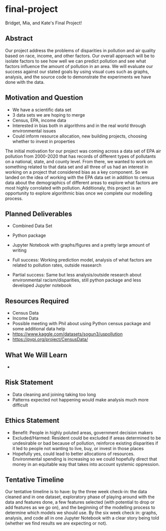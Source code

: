# final-project
 Bridget, Mia, and Kate's Final Project! 

## Abstract

Our project address the problems of disparities in pollution and air quality based on race, income, and other factors. Our overall approach will be to isolate factors to see how well we can predict pollution and see what factors influence the amount of pollution in an area. We will evaluate our success against our stated goals by using visual cues such as graphs, analysis, and the source code to demonstrate the experiments we have done with the data. 


## Motivation and Question

- We have a scientific data set 
- 3 data sets we are hoping to merge 
- Census, EPA, income data
- Interested in bias both in algorithms and in the real world through environmental issues 
- Could inform resource allocation, new building projects, choosing whether to invest in properties

The initial motivation for our project was coming across a data set of EPA air pollution from 2000-2020 that has records of different types of pollutants on a national, state, and county level. From there, we wanted to work on something related to that data set and all three of us had an interest in working on a project that considered bias as a key component. So we landed on the idea of working with the EPA data set in addition to census data about the demographics of different areas to explore what factors are most highly corrolated with pollution. Additionaly, this project is an opportunity to explore algorithmic bias once we complete our modelling process. 

## Planned Deliverables

- Combined Data Set
- Python package 
- Jupyter Notebook with graphs/figures and a pretty large amount of writing 

- Full success: Working prediction model, analysis of what factors are related to pollution rates, outside reasearch
- Partial success: Same but less analysis/outside research about environmental racism/disparities, still python package and less developed Jupyter notebook

## Resources Required

- Census Data 
- Income Data 
- Possible meeting with Phil about using Python census package and some additional data help 
- https://www.kaggle.com/datasets/sogun3/uspollution
- https://pypi.org/project/CensusData/

## What We Will Learn

- 

## Risk Statement

- Data cleaning and joining taking too long 
- Patterns expected not happening would make analysis much more difficult

## Ethics Statement



- Benefit: People in highly poluted areas, government decision makers
- Excluded/Harmed: Resident could be excluded if areas determined to be undesirable or bad because of pollution, reinforce existing disparities if it led to people not wanting to live, buy, or invest in those places 
- Hopefully yes, could lead to better allocations of resources. Environmental spending is increasing so we could hopefully direct that money in an equitable way that takes into account systemic oppression. 

## Tentative Timeline

Our tentative timeline is to have: by the three week check-in: the data cleaned and in one dataset, exploratory phase of playing around with the data and features done, a few features selected (with potential to drop or add features as we go on), and the beginning of the modelling process to determine which models we should use. By the six week check in: graphs, analysis, and code all in one Jupyter Notebook with a clear story being told (whether we find results we are expecting or not).


